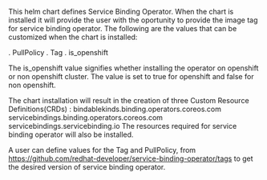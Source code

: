 This helm chart defines Service Binding Operator. When the chart is installed it will provide the user with the oportunity to provide the image tag for service binding operator. The following are the values that can be customized when the chart is installed:

. PullPolicy
. Tag
. is_openshift

The is_openshift value signifies whether installing the operator on openshift or non openshift cluster. The value is set to true for openshift and false for non openshift.

The chart installation will result in the creation of three Custom Resource Definitions(CRDs) :
bindablekinds.binding.operators.coreos.com
servicebindings.binding.operators.coreos.com
servicebindings.servicebinding.io
The resources required for service binding operator will also be installed.

A user can define values for the Tag and PullPolicy, from https://github.com/redhat-developer/service-binding-operator/tags to get the desired version of service binding operator.

